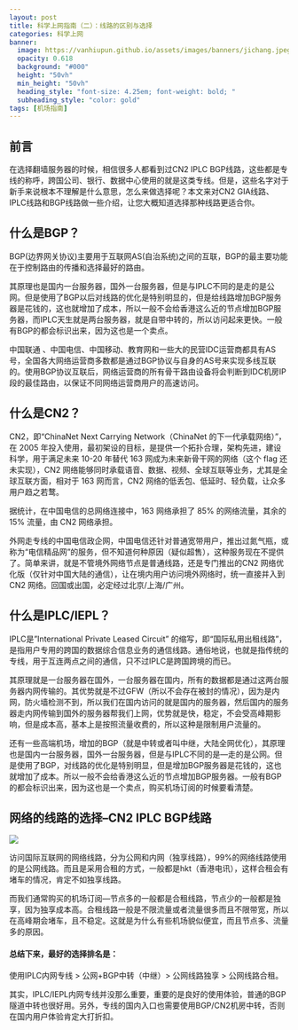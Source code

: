 ```yaml
---
layout: post
title: 科学上网指南（二）：线路的区别与选择
categories: 科学上网
banner:
  image: https://vanhiupun.github.io/assets/images/banners/jichang.jpeg
  opacity: 0.618
  background: "#000"
  height: "50vh"
  min_height: "50vh"
  heading_style: "font-size: 4.25em; font-weight: bold; "
  subheading_style: "color: gold"
tags: [机场指南]
---
```

## 前言
在选择翻墙服务器的时候，相信很多人都看到过CN2 IPLC BGP线路，这些都是专线的称呼，跨国公司、银行、数据中心使用的就是这类专线。但是，这些名字对于新手来说根本不理解是什么意思，怎么来做选择呢？本文来对CN2 GIA线路、IPLC线路和BGP线路做一些介绍，让您大概知道选择那种线路更适合你。

## 什么是BGP？
BGP(边界网关协议)主要用于互联网AS(自治系统)之间的互联，BGP的最主要功能在于控制路由的传播和选择最好的路由。

其原理也是国内一台服务器，国外一台服务器，但是与IPLC不同的是走的是公网。但是使用了BGP以后对线路的优化是特别明显的，但是给线路增加BGP服务器是花钱的，这也就增加了成本，所以一般不会给香港这么近的节点增加BGP服务器，而IPLC天生就是两台服务器，就是自带中转的，所以访问起来更快。一般有BGP的都会标识出来，因为这也是一个卖点。

中国联通 、中国电信、中国移动、教育网和一些大的民营IDC运营商都具有AS号，全国各大网络运营商多数都是通过BGP协议与自身的AS号来实现多线互联的。使用BGP协议互联后，网络运营商的所有骨干路由设备将会判断到IDC机房IP段的最佳路由，以保证不同网络运营商用户的高速访问。

## 什么是CN2？
CN2，即“ChinaNet Next Carrying Network（ChinaNet 的下一代承载网络）”，在 2005 年投入使用，最初架设的目标，是提供一个拓扑合理，架构先进，建设科学，用于满足未来 10-20 年替代 163 网成为未来新骨干网的网络（这个 flag 还未实现），CN2 网络能够同时承载语音、数据、视频、全球互联等业务，尤其是全球互联方面，相对于 163 网而言，CN2 网络的低丢包、低延时、轻负载，让众多用户趋之若鹜。

据统计，在中国电信的总网络连接中，163 网络承担了 85% 的网络流量，其余的 15% 流量，由 CN2 网络承担。

外网走专线的中国电信政企网，中国电信还针对普通宽带用户，推出过氮气瓶，或称为“电信精品网”的服务，但不知道何种原因（疑似超售），这种服务现在不提供了。简单来讲，就是不管境外网络节点是普通线路，还是专门推出的CN2 网络优化版（仅针对中国大陆的通信），让在境内用户访问境外网络时，统一直接并入到 CN2 网络。回国或出国，必定经过北京/上海/广州。

## 什么是IPLC/IEPL？
IPLC是”International Private Leased Circuit” 的缩写，即“国际私用出租线路”，是指用户专用的跨国的数据综合信息业务的通信线路。通俗地说，也就是指传统的专线，用于互连两点之间的通信，只不过IPLC是跨国跨境的而已。

其原理就是一台服务器在国外，一台服务器在国内，所有的数据都是通过这两台服务器内网传输的。其优势就是不过GFW（所以不会存在被封的情况），因为是内网，防火墙检测不到，所以我们在国内访问的就是国内的服务器，然后国内的服务器走内网传输到国外的服务器帮我们上网，优势就是快，稳定，不会受高峰期影响，但是成本高，基本上是按照流量收费的，所以这种是限制用户流量的。

还有一些高端机场，增加的BGP（就是中转或者叫中继，大陆全网优化），其原理也是国内一台服务器，国外一台服务器，但是与IPLC不同的是—走的是公网。但是使用了BGP，对线路的优化是特别明显，但是增加BGP服务器是花钱的，这也就增加了成本。所以一般不会给香港这么近的节点增加BGP服务器。一般有BGP的都会标识出来，因为这也是一个卖点，购买机场订阅的时候要看清楚。

## 网络的线路的选择–CN2 IPLC BGP线路

![](https://www.triadprogram.com/wp-content/uploads/2021/03/whatisbgp-768x861.jpg)

访问国际互联网的网络线路，分为公网和内网（独享线路），99%的网络线路使用的是公网线路。而且是采用合租的方式，一般都是hkt（香港电讯），这样合租会有堵车的情况，肯定不如独享线路。

而我们通常购买的机场订阅—节点多的一般都是合租线路，节点少的一般都是独享，因为独享成本高。合租线路一般是不限流量或者流量很多而且不限带宽，所以在高峰期会堵车，且不稳定。这就是为什么有些机场貌似便宜，而且节点多、流量多的原因。


#### 总结下来，最好的选择排名是： 

使用IPLC内网专线 > 公网+BGP中转（中继）> 公网线路独享 > 公网线路合租。

其实，IPLC/IEPL内网专线并没那么重要，重要的是良好的使用体验，普通的BGP隧道中转也很好用。另外，专线的国内入口也需要使用BGP/CN2机房中转，否则在国内用户体验肯定大打折扣。

